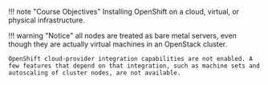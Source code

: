 !!! note "Course Objectives"
    Installing OpenShift on a cloud, virtual, or physical infrastructure.


!!! warning "Notice"
    all nodes are treated as bare metal servers, even though they are actually virtual machines in an OpenStack cluster.

    OpenShift cloud-provider integration capabilities are not enabled. A few features that depend on that integration, such as machine sets and autoscaling of cluster nodes, are not available.

